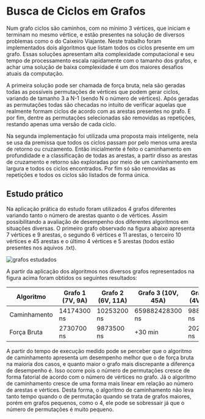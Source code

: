 # Busca de Ciclos em Grafos
  Num grafo ciclos são caminhos, com no mínimo 3 vértices, que iniciam e terminam no mesmo vértice, e estão presentes na solução de diversos problemas como o do Caixeiro Viajante. Neste trabalho foram implementados dois algoritmos que listam todos os ciclos presente em um grafo. Essas soluções apresentam alta complexidade computacional e seu tempo de processamento escala rapidamente com o tamanho dos grafos, e achar uma solução de baixa complexidade é um dos maiores desafios atuais da computação.
  
  A primeira solução pode ser chamada de força bruta, nela são geradas todas as possíveis permutações de vértices que podem gerar ciclos, variando de tamanho 3 a N-1 (sendo N o número de vértices). Após geradas as permutações todas são checadas no intuito de verificar aquelas que realmente formam ciclos de acordo com as arestas presentes no grafo. E por fim, dentre as permutações selecionadas são removidas as repetições, restando apenas uma versão de cada ciclo.
  
  Na segunda implementação foi utilizada uma proposta mais inteligente, nela se usa da premissa que todos os ciclos passam por pelo menos uma aresta de retorno ou cruzamento. Então inicialmente é feito o caminhamento em profundidade e a classificação de todas as arestas, a partir disso as arestas de cruzamento e retorno são exploradas por meio de um caminhamento em largura e todos os ciclos encontrados. Por fim só são removidas as repetições e todos os ciclos são listados de forma única.

## Estudo prático
Na aplicação prática do estudo foram utilizados 4 grafos diferentes variando tanto o número de arestas quanto o de vértices. Assim possibilitando a avaliação de desempenho dos diferentes algoritmos em situações diversas. O primeiro grafo observado na figura abaixo apresenta 7 vértices e 9 arestas, o segundo 6 vértices e 11 arestas, o terceiro 10 vértices e 45 arestas e o último 4 vértices e 5 arestas (todos estão presentes nos aquivos .txt).

![grafos estudados](https://i.imgur.com/AvfstCO.png)

A partir da aplicação dos algoritmos nos diversos grafos representados na figura acima foram obtidos os seguintes resultados:

|Algoritmo|Grafo 1 (7V, 9A)|Grafo 2 (6V, 11A)|Grafo 3 (10V, 45A)|Grafo 4 (4V, 5A)|
| --- | --- | --- | --- | --- |
|Caminhamento|14174300 ns|10253200 ns|659882428300 ns|988100 ns|
|Força Bruta|2730700 ns|9873500 ns|+30 min|2021300 ns|

A partir do tempo de execução medido pode se perceber que o algoritmo de caminhamento apresenta um desempenho melhor que o de força bruta na maioria dos casos, e quanto maior o grafo mais discrepante a diferença de desempenho é. Isso ocorre pois o número de permutações cresce de forma fatorial de acordo com o número de vértices no grafo. Já o algoritmo de caminhamento cresce de uma forma mais linear em relação ao número de arestas e vértices. Desta forma, o algoritmo de caminhamento não leva tanto tempo quando o de permutação quando se trata de grafos maiores, porém em grafos pequenos, como o 4, ele pode se sobressair já que o número de permutações é muito pequeno.
